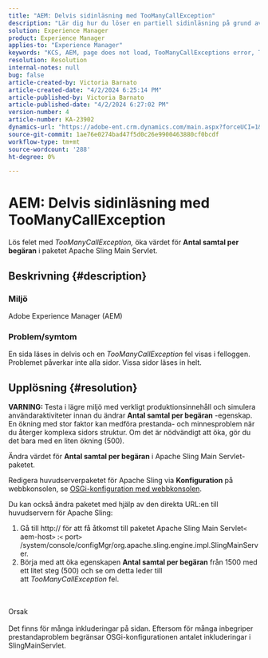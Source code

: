```yaml
---
title: "AEM: Delvis sidinläsning med TooManyCallException"
description: "Lär dig hur du löser en partiell sidinläsning på grund av för många inkluderingar på sidan."
solution: Experience Manager
product: Experience Manager
applies-to: "Experience Manager"
keywords: "KCS, AEM, page does not load, TooManyCallExceptions error, TooManyCallExceptions, Adobe Experience Manager, troubleshooting, Experience Manager"
resolution: Resolution
internal-notes: null
bug: false
article-created-by: Victoria Barnato
article-created-date: "4/2/2024 6:25:14 PM"
article-published-by: Victoria Barnato
article-published-date: "4/2/2024 6:27:02 PM"
version-number: 4
article-number: KA-23902
dynamics-url: "https://adobe-ent.crm.dynamics.com/main.aspx?forceUCI=1&pagetype=entityrecord&etn=knowledgearticle&id=10e48552-1ef1-ee11-904b-6045bd04ed02"
source-git-commit: 1ae76e0274bad47f5d0c26e9900463880cf0bcdf
workflow-type: tm+mt
source-wordcount: '288'
ht-degree: 0%

---
```


# AEM: Delvis sidinläsning med TooManyCallException


Lös felet med *TooManyCallException,* öka värdet för <b>Antal samtal per begäran</b> i paketet Apache Sling Main Servlet.

## Beskrivning {#description}


### Miljö

Adobe Experience Manager (AEM)

### Problem/symtom

En sida läses in delvis och en *TooManyCallException* fel visas i felloggen. Problemet påverkar inte alla sidor. Vissa sidor läses in helt.


## Upplösning {#resolution}


<b>VARNING: </b>Testa i lägre miljö med verkligt produktionsinnehåll och simulera användaraktiviteter innan du ändrar <b>Antal samtal per begäran</b> -egenskap. En ökning med stor faktor kan medföra prestanda- och minnesproblem när du återger komplexa sidors struktur. Om det är nödvändigt att öka, gör du det bara med en liten ökning (500). 

Ändra värdet för <b>Antal samtal per begäran</b> i Apache Sling Main Servlet-paketet.

Redigera huvudserverpaketet för Apache Sling via <b>Konfiguration</b> på webbkonsolen, se [OSGi-konfiguration med webbkonsolen](https://experienceleague.adobe.com/en/docs/experience-manager-65/content/implementing/deploying/configuring/configuring-osgi#osgi-configuration-with-the-web-console).

Du kan också ändra paketet med hjälp av den direkta URL:en till huvudservern för Apache Sling:

1. Gå till http:// för att få åtkomst till paketet Apache Sling Main Servlet`<` aem-host`>` :`<` port`>` /system/console/configMgr/org.apache.sling.engine.impl.SlingMainServer.
2. Börja med att öka egenskapen <b>Antal samtal per begäran</b> från 1500 med ett litet steg (500) och se om detta leder till att *TooManyCallException* fel.

<br><br>Orsak<br><br>
Det finns för många inkluderingar på sidan. Eftersom för många inbegriper prestandaproblem begränsar OSGi-konfigurationen antalet inkluderingar i SlingMainServlet.
